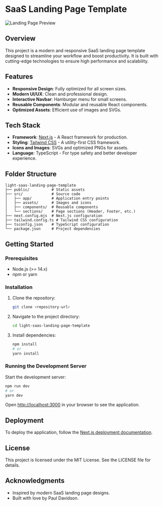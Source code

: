 # SaaS Landing Page Template

![Landing Page Preview](https://i.ibb.co/7N0KpGLy/ai-Landing-Page.png)

## Overview

This project is a modern and responsive SaaS landing page template designed to streamline your workflow and boost productivity. It is built with cutting-edge technologies to ensure high performance and scalability.

## Features

- **Responsive Design**: Fully optimized for all screen sizes.
- **Modern UI/UX**: Clean and professional design.
- **Interactive Navbar**: Hamburger menu for small screens.
- **Reusable Components**: Modular and reusable React components.
- **Optimized Assets**: Efficient use of images and SVGs.

## Tech Stack

- **Framework**: [Next.js](https://nextjs.org/) - A React framework for production.
- **Styling**: [Tailwind CSS](https://tailwindcss.com/) - A utility-first CSS framework.
- **Icons and Images**: SVGs and optimized PNGs for assets.
- **Language**: TypeScript - For type safety and better developer experience.

## Folder Structure

```
light-saas-landing-page-template
├── public/          # Static assets
├── src/             # Source code
│   ├── app/         # Application entry points
│   ├── assets/      # Images and icons
│   ├── components/  # Reusable components
│   └── sections/    # Page sections (Header, Footer, etc.)
├── next.config.mjs  # Next.js configuration
├── tailwind.config.ts # Tailwind CSS configuration
├── tsconfig.json    # TypeScript configuration
└── package.json     # Project dependencies
```

## Getting Started

### Prerequisites

- Node.js (>= 14.x)
- npm or yarn

### Installation

1. Clone the repository:
   ```bash
   git clone <repository-url>
   ```
2. Navigate to the project directory:
   ```bash
   cd light-saas-landing-page-template
   ```
3. Install dependencies:
   ```bash
   npm install
   # or
   yarn install
   ```

### Running the Development Server

Start the development server:

```bash
npm run dev
# or
yarn dev
```

Open [http://localhost:3000](http://localhost:3000) in your browser to see the application.

## Deployment

To deploy the application, follow the [Next.js deployment documentation](https://nextjs.org/docs/deployment).

## License

This project is licensed under the MIT License. See the LICENSE file for details.

## Acknowledgments

- Inspired by modern SaaS landing page designs.
- Built with love by Paul Davidson.
